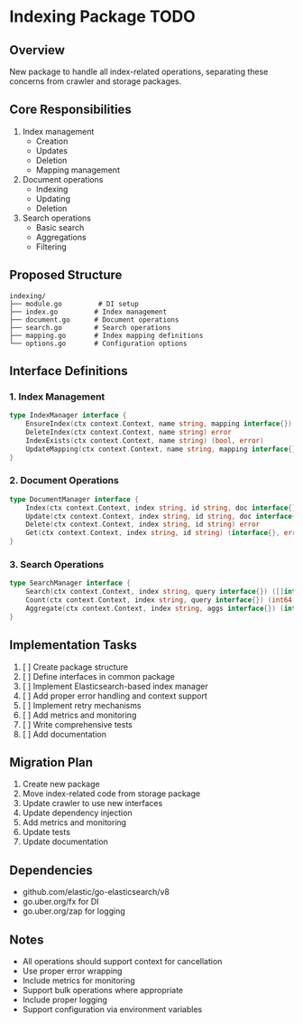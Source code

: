 # Indexing Package TODO

## Overview
New package to handle all index-related operations, separating these concerns from crawler and storage packages.

## Core Responsibilities
1. Index management
   - Creation
   - Updates
   - Deletion
   - Mapping management
2. Document operations
   - Indexing
   - Updating
   - Deletion
3. Search operations
   - Basic search
   - Aggregations
   - Filtering

## Proposed Structure
```
indexing/
├── module.go         # DI setup
├── index.go         # Index management
├── document.go      # Document operations
├── search.go        # Search operations
├── mapping.go       # Index mapping definitions
└── options.go       # Configuration options
```

## Interface Definitions

### 1. Index Management
```go
type IndexManager interface {
    EnsureIndex(ctx context.Context, name string, mapping interface{}) error
    DeleteIndex(ctx context.Context, name string) error
    IndexExists(ctx context.Context, name string) (bool, error)
    UpdateMapping(ctx context.Context, name string, mapping interface{}) error
}
```

### 2. Document Operations
```go
type DocumentManager interface {
    Index(ctx context.Context, index string, id string, doc interface{}) error
    Update(ctx context.Context, index string, id string, doc interface{}) error
    Delete(ctx context.Context, index string, id string) error
    Get(ctx context.Context, index string, id string) (interface{}, error)
}
```

### 3. Search Operations
```go
type SearchManager interface {
    Search(ctx context.Context, index string, query interface{}) ([]interface{}, error)
    Count(ctx context.Context, index string, query interface{}) (int64, error)
    Aggregate(ctx context.Context, index string, aggs interface{}) (interface{}, error)
}
```

## Implementation Tasks
1. [ ] Create package structure
2. [ ] Define interfaces in common package
3. [ ] Implement Elasticsearch-based index manager
4. [ ] Add proper error handling and context support
5. [ ] Implement retry mechanisms
6. [ ] Add metrics and monitoring
7. [ ] Write comprehensive tests
8. [ ] Add documentation

## Migration Plan
1. Create new package
2. Move index-related code from storage package
3. Update crawler to use new interfaces
4. Update dependency injection
5. Add metrics and monitoring
6. Update tests
7. Update documentation

## Dependencies
- github.com/elastic/go-elasticsearch/v8
- go.uber.org/fx for DI
- go.uber.org/zap for logging

## Notes
- All operations should support context for cancellation
- Use proper error wrapping
- Include metrics for monitoring
- Support bulk operations where appropriate
- Include proper logging
- Support configuration via environment variables 
